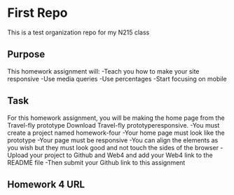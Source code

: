 # First Repo

This is a test organization repo for my N215 class

## Purpose

This homework assignment will:
-Teach you how to make your site responsive
-Use media queries
-Use percentages
-Start focusing on mobile

## Task

For this homework assignment, you will be making the home page from the Travel-fly prototype Download Travel-fly prototyperesponsive.
-You must create a project named homework-four
-Your home page must look like the prototype
-Your page must be responsive
-You can align the elements as you wish but they must look good and not touch the sides of the browser
-Upload your project to Github and Web4 and add your Web4 link to the
README file
-Then submit your Github link to this assignment

## Homework 4 URL
